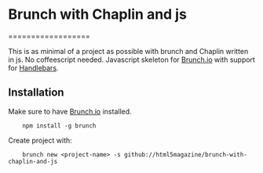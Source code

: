 # Brunch with Chaplin and js
==================

This is as minimal of a project as possible with brunch and Chaplin written in js.
No coffeescript needed.
Javascript skeleton for [Brunch.io](http://brunch.io) with support for [Handlebars](http://handlebarsjs.com/).

## Installation

Make sure to have [Brunch.io](http://brunch.io) installed.

		npm install -g brunch

Create project with:

		brunch new <project-name> -s github://html5magazine/brunch-with-chaplin-and-js
